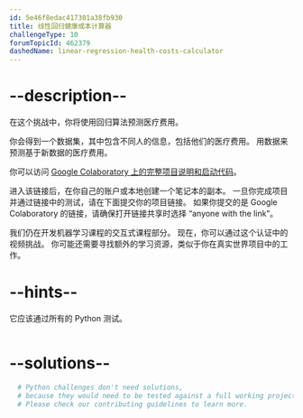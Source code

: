 ```yaml
---
id: 5e46f8edac417301a38fb930
title: 线性回归健康成本计算器
challengeType: 10
forumTopicId: 462379
dashedName: linear-regression-health-costs-calculator
---
```


# --description--

在这个挑战中，你将使用回归算法预测医疗费用。

你会得到一个数据集，其中包含不同人的信息，包括他们的医疗费用。 用数据来预测基于新数据的医疗费用。

你可以访问 [Google Colaboratory 上的完整项目说明和启动代码](https://colab.research.google.com/github/freeCodeCamp/boilerplate-linear-regression-health-costs-calculator/blob/master/fcc_predict_health_costs_with_regression.ipynb)。

进入该链接后，在你自己的账户或本地创建一个笔记本的副本。 一旦你完成项目并通过链接中的测试，请在下面提交你的项目链接。 如果你提交的是 Google Colaboratory 的链接，请确保打开链接共享时选择 “anyone with the link”。

我们仍在开发机器学习课程的交互式课程部分。 现在，你可以通过这个认证中的视频挑战。 你可能还需要寻找额外的学习资源，类似于你在真实世界项目中的工作。

# --hints--

它应该通过所有的 Python 测试。

```js

```

# --solutions--

```py
  # Python challenges don't need solutions,
  # because they would need to be tested against a full working project.
  # Please check our contributing guidelines to learn more.
```
